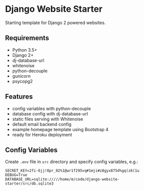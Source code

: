 # Django Website Starter
Starting template for Django 2 powered websites.

## Requirements
- Python 3.5+
- Django 2+
- dj-database-url
- whitenoise
- python-decouple
- gunicorn	
- psycopg2

## Features
- config variables with python-decouple
- database config with dj-database-url
- static files serving with Whitenoise
- default email backend config
- example homepage template using Bootstrap 4
- ready for Heroku deployment

## Config Variables
Create `.env` file in `src` directory and specify config variables, e.g.:
```
SECRET_KEY=2fi-6jj!0pr_02%1@wr1f295vq#1mji#z8gyx875d%gq(z6(1u
DEBUG=True
DATABASE_URL=sqlite://///home/m/code/django-website-starter/src/db.sqlite3
```
